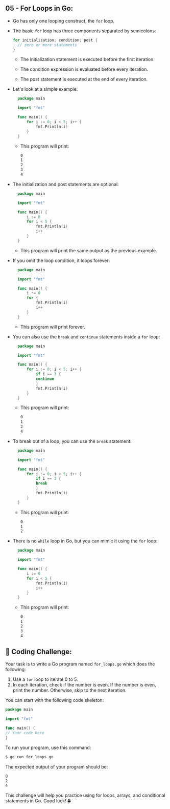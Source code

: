 ## 05 - For Loops in Go:

- Go has only one looping construct, the `for` loop.

- The basic `for` loop has three components separated by semicolons:

  ```go
  for initialization; condition; post {
    // zero or more statements
  }
  ```

  - The initialization statement is executed before the first iteration.

  - The condition expression is evaluated before every iteration.

  - The post statement is executed at the end of every iteration.

- Let's look at a simple example:

  ```go
    package main

    import "fmt"

    func main() {
        for i := 0; i < 5; i++ {
            fmt.Println(i)
        }
    }

  ```

  - This program will print:

    ```bash
    0
    1
    2
    3
    4
    ```

- The initialization and post statements are optional:

  ```go
    package main

    import "fmt"

    func main() {
        i := 0
        for i < 5 {
            fmt.Println(i)
            i++
        }
    }
  ```

  - This program will print the same output as the previous example.

- If you omit the loop condition, it loops forever:

  ```go
    package main

    import "fmt"

    func main() {
        i := 0
        for {
            fmt.Println(i)
            i++
        }
    }
  ```

  - This program will print forever.

- You can also use the `break` and `continue` statements inside a `for` loop:

  ```go
    package main

    import "fmt"

    func main() {
        for i := 0; i < 5; i++ {
            if i == 3 {
            continue
            }
            fmt.Println(i)
        }
    }
  ```

  - This program will print:

    ```bash
    0
    1
    2
    4
    ```

- To break out of a loop, you can use the `break` statement:

  ```go
    package main

    import "fmt"

    func main() {
        for i := 0; i < 5; i++ {
            if i == 3 {
            break
            }
            fmt.Println(i)
        }
    }
  ```

  - This program will print:

    ```bash
    0
    1
    2
    ```

- There is no `while` loop in Go, but you can mimic it using the `for` loop:

  ```go
    package main

    import "fmt"

    func main() {
        i := 0
        for i < 5 {
            fmt.Println(i)
            i++
        }
    }
  ```

  - This program will print:

    ```bash
    0
    1
    2
    3
    4
    ```

## 🚀 Coding Challenge:

Your task is to write a Go program named `for_loops.go` which does the following:

1. Use a `for` loop to iterate 0 to 5.
2. In each iteration, check if the number is even. If the number is even, print the number. Otherwise, skip to the next iteration.

You can start with the following code skeleton:

```go
package main

import "fmt"

func main() {
// Your code here
}
```

To run your program, use this command:

```bash
$ go run for_loops.go
```

The expected output of your program should be:

```bash
0
2
4
```

This challenge will help you practice using for loops, arrays, and conditional statements in Go. Good luck! 🍀
